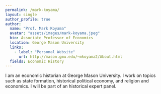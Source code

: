 ```yaml
---
permalink: /mark-koyama/
layout: single
author_profile: true
author:
  name: "Prof. Mark Koyama"
  avatar: "assets/images/mark-koyama.jpeg"
  bio: Associate Professor of Economics
  location: George Mason University
  links:
    - label: "Personal Website"
      url: http://mason.gmu.edu/~mkoyama2/About.html
  fields: Economic History
---
```


I am an economic historian at George Mason University.  I work on topics such as state formation, historical political economy, and religion and economics.  I will be part of an historical expert panel. 
